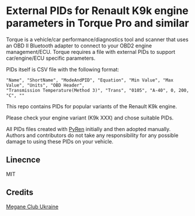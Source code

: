 # External PIDs for Renault K9k engine parameters in Torque Pro and similar

Torque is a vehicle/car performance/diagnostics tool and scanner that uses an OBD II Bluetooth adapter to connect to your OBD2 engine management/ECU. Torque requires a file with external PIDs to support car/engine/ECU specific parameters.

PIDs itself is CSV file with the following format:

```
"Name", "ShortName", "ModeAndPID", "Equation", "Min Value", "Max Value", "Units", "OBD Header",
"Transmission Temperature(Method 3)", "Trans", "0105", "A-40", 0, 200, "C", ""
```

This repo contains PIDs for popular variants of the Renault K9k engine.

Please check your engine variant (K9k XXX) and chose suitable PIDs.

All PIDs files created with [PyRen](https://gitlab.com/py_ren/pyren) initially and then adopted manually. Authors and contributors do not take any responsibility for any possible damage to using these PIDs on your vehicle. 

## Linecnce

MIT

## Credits

[Megane Club Ukraine](https://megane-scenic.club)